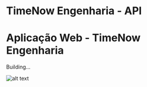 

# TimeNow Engenharia - API
# Aplicação Web - TimeNow Engenharia

Building...

![alt text](https://pbs.twimg.com/profile_images/1554788274/logo_TNE.jpg)